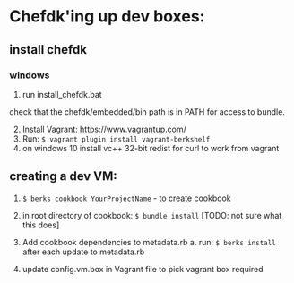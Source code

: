 # Chefdk'ing up dev boxes:

## install chefdk
### windows
1. run install_chefdk.bat

check that the chefdk/embedded/bin path is in PATH for access to bundle.

2. Install Vagrant: https://www.vagrantup.com/
3. Run: ```$ vagrant plugin install vagrant-berkshelf```
4. on windows 10 install vc++ 32-bit redist for curl to work from vagrant


## creating a dev VM:
1. ```$ berks cookbook YourProjectName``` - to create cookbook
2. in root directory of cookbook:  ```$ bundle install``` [TODO: not sure what this does]
3. Add cookbook dependencies to metadata.rb
  a. run: ```$ berks install``` after each update to metadata.rb

4. update config.vm.box in Vagrant file to pick vagrant box required
